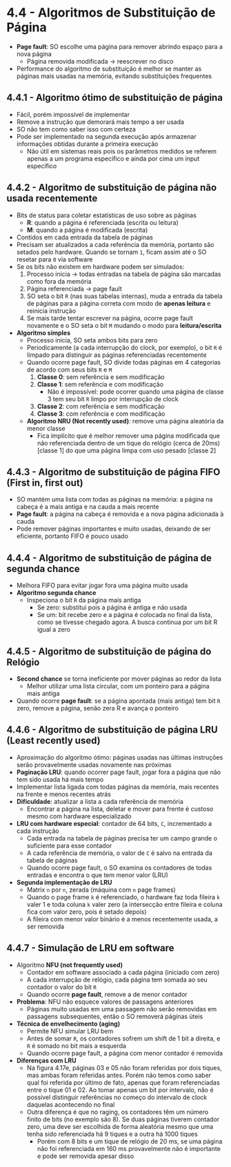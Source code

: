 # 4.4 - Algoritmos de Substituição de Página

* **Page fault**: SO escolhe uma página para remover abrindo espaço para a nova página
  * Página removida modificada -> reescrever no disco
* Performance do algoritmo de substituição é melhor se manter as páginas mais usadas na memória, evitando substituições frequentes

## 4.4.1 - Algoritmo ótimo de substituição de página

* Fácil, porém impossível de implementar
* Remove a instrução que demorará mais tempo a ser usada
* SO não tem como saber isso com certeza
* Pode ser implementado na segunda execução após armazenar informações obtidas durante a primeira execução
  * Não útil em sistemas reais pois os parâmetros medidos se referem apenas a um programa específico e ainda por cima um input específico

## 4.4.2 - Algoritmo de substituição de página não usada recentemente

* Bits de status para coletar estatísticas de uso sobre as páginas
  * **R**: quando a página é referenciada (escrita ou leitura)
  * **M**: quando a página é modificada (escrita)
* Contidos em cada entrada da tabela de páginas
* Precisam ser atualizados a cada referência da memória, portanto são setados pelo hardware. Quando se tornam `1`, ficam assim até o SO resetar para `0` via software
* Se os bits não existem em hardware podem ser simulados:
  1. Processo inicia -> todas entradas na tabela de página são marcadas como fora da memória
  2. Página referenciada -> page fault
  3. SO seta o bit `R` (nas suas tabelas internas), muda a entrada da tabela de páginas para a página correta com modo de **apenas leitura** e reinicia instrução
  4. Se mais tarde tentar escrever na página, ocorre page fault novamente e o SO seta o bit `M` mudando o modo para **leitura/escrita**
* **Algoritmo simples**
  * Processo inicia, SO seta ambos bits para zero
  * Periodicamente (a cada interrupção do clock, por exemplo), o bit `R` é limpado para distinguir as páginas referenciadas recentemente
  * Quando ocorre page fault, SO divide todas páginas em 4 categorias de acordo com seus bits `R` e `M`
    1. **Classe 0**: sem referência e sem modificação
    2. **Classe 1**: sem referência e com modificação
       * Não é impossível: pode ocorrer quando uma página de classe 3 tem seu bit `R` limpo por interrupção de clock
    3. **Classe 2**: com referência e sem modificação
    4. **Classe 3**: com referência e com modificação
  * **Algoritmo NRU (Not recently used)**: remove uma página aleatória da menor classe
    * Fica implícito que é melhor remover uma página modificada que não referenciada dentro de um tique do relógio (cerca de 20ms) [classe 1] do que uma página limpa com uso pesado [classe 2]

## 4.4.3 - Algoritmo de substituição de página FIFO (First in, first out)

* SO mantém uma lista com todas as páginas na memória: a página na cabeça é a mais antiga e na cauda a mais recente
* **Page fault**: a página na cabeça é removida e a nova página adicionada à cauda
* Pode remover páginas importantes e muito usadas, deixando de ser eficiente, portanto FIFO é pouco usado

## 4.4.4 - Algoritmo de substituição de página de segunda chance

* Melhora FIFO para evitar jogar fora uma página muito usada
* **Algoritmo segunda chance**
  * Inspeciona o bit `R` da página mais antiga
    * Se zero: substitui pois a página é antiga e não usada
    * Se um: bit recebe zero e a página é colocada no final da lista, como se tivesse chegado agora. A busca continua por um bit R igual a zero

## 4.4.5 - Algoritmo de substituição de página do Relógio

* **Second chance** se torna ineficiente por mover páginas ao redor da lista
  * Melhor utilizar uma lista circular, com um ponteiro para a página mais antiga
* Quando ocorre **page fault**: se a página apontada (mais antiga) tem bit `R` zero, remove a página, senão zera R e avança o ponteiro

## 4.4.6 - Algoritmo de substituição de página LRU (Least recently used)

* Aproximação do algoritmo ótimo: páginas usadas nas últimas instruções serão provavelmente usadas novamente nas próximas
* **Paginação LRU**: quando ocorrer page fault, jogar fora a página que não tem sido usada há mais tempo
* Implementar lista ligada com todas páginas da memória, mais recentes na frente e menos recentes atrás
* **Dificuldade**: atualizar a lista a cada referência de memória
  * Encontrar a página na lista, deletar e mover para frente é custoso mesmo com hardware especializado
* **LRU com hardware especial**: contador de 64 bits, `C`, incrementado a cada instrução
  * Cada entrada na tabela de páginas precisa ter um campo grande o suficiente para esse contador
  * A cada referência de memória, o valor de `C` é salvo na entrada da tabela de páginas
  * Quando ocorre page fault, o SO examina os contadores de todas entradas e encontra o que tem menor valor (LRU)
* **Segunda implementação de LRU**
  * Matrix `n` por `n`, zerada (máquina com `n` page frames)
  * Quando o page frame `k` é referenciado, o hardware faz toda fileira `k` valer 1 e toda coluna `k` valer zero (a intersecção entre fileira e coluna fica com valor zero, pois é setado depois)
  * A fileira com menor valor binário é a menos recentemente usada, a ser removida

## 4.4.7 - Simulação de LRU em software

* Algoritmo **NFU (not frequently used)**
  * Contador em software associado a cada página (iniciado com zero)
  * A cada interrupção de relógio, cada página tem somada ao seu contador o valor do bit `R`
  * Quando ocorre **page fault**, remove a de menor contador
* **Problema**: NFU não esquece valores de passagens anteriores
  * Páginas muito usadas em uma passagem não serão removidas em passagens subsequentes, então o SO removerá páginas úteis
* **Técnica de envelhecimento (aging)**
  * Permite NFU simular LRU bem
  * Antes de somar `R`, os contadores sofrem um shift de 1 bit a direita, e `R` é somado no bit mais a esquerda
  * Quando ocorre page fault, a página com menor contador é removida
* **Diferenças com LRU**
  * Na figura 4.17e, páginas 03 e 05 não foram referidas por dois tiques, mas ambas foram referidas antes. Porém não temos como saber qual foi referida por último de fato, apenas que foram referenciadas entre o tique 01 e 02. Ao tomar apenas um bit por intervalo, não é possível distinguir referências no começo do intervalo de clock daquelas acontecendo no final
  * Outra diferença é que no raging, os contadores têm um número finito de bits (no exemplo são 8). Se duas páginas tiverem contador zero, uma deve ser escolhida de forma aleatória mesmo que uma tenha sido referenciada há 9 tiques e a outra há 1000 tiques
    * Porém com 8 bits e um tique de relógio de 20 ms, se uma página não foi referenciada em 160 ms provavelmente não é importante e pode ser removida apesar disso